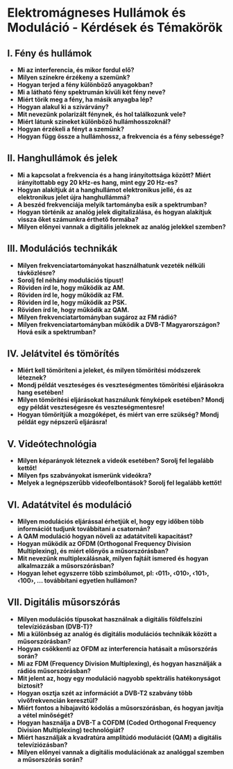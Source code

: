 # Elektromágneses Hullámok és Moduláció - Kérdések és Témakörök

## I. Fény és hullámok
- **Mi az interferencia, és mikor fordul elő?**
- **Milyen színekre érzékeny a szemünk?**
- **Hogyan terjed a fény különböző anyagokban?**
- **Mi a látható fény spektrumán kívüli két fény neve?**
- **Miért törik meg a fény, ha másik anyagba lép?**
- **Hogyan alakul ki a szivárvány?**
- **Mit nevezünk polarizált fénynek, és hol találkozunk vele?**
- **Miért látunk színeket különböző hullámhosszoknál?**
- **Hogyan érzékeli a fényt a szemünk?**
- **Hogyan függ össze a hullámhossz, a frekvencia és a fény sebessége?**

## II. Hanghullámok és jelek
- **Mi a kapcsolat a frekvencia és a hang irányítottsága között? Miért irányítottabb egy 20 kHz-es hang, mint egy 20 Hz-es?**
- **Hogyan alakítjuk át a hanghullámot elektronikus jellé, és az elektronikus jelet újra hanghullámmá?**
- **A beszéd frekvenciája melyik tartományba esik a spektrumban?**
- **Hogyan történik az analóg jelek digitalizálása, és hogyan alakítjuk vissza őket számunkra érthető formába?**
- **Milyen előnyei vannak a digitális jeleknek az analóg jelekkel szemben?**

## III. Modulációs technikák
- **Milyen frekvenciatartományokat használhatunk vezeték nélküli távközlésre?**
- **Sorolj fel néhány modulációs típust!**
- **Röviden írd le, hogy működik az AM.**
- **Röviden írd le, hogy működik az FM.**
- **Röviden írd le, hogy működik az PSK.**
- **Röviden írd le, hogy működik az QAM.**
- **Milyen frekvenciatartományban sugároz az FM rádió?**
- **Milyen frekvenciatartományban működik a DVB-T Magyarországon? Hová esik a spektrumban?**

## IV. Jelátvitel és tömörítés
- **Miért kell tömöríteni a jeleket, és milyen tömörítési módszerek léteznek?**
- **Mondj példát veszteséges és veszteségmentes tömörítési eljárásokra hang esetében!**
- **Milyen tömörítési eljárásokat használunk fényképek esetében? Mondj egy példát veszteségesre és veszteségmentesre!**
- **Hogyan tömörítjük a mozgóképet, és miért van erre szükség? Mondj példát egy népszerű eljárásra!**

## V. Videótechnológia
- **Milyen képarányok léteznek a videók esetében? Sorolj fel legalább kettőt!**
- **Milyen fps szabványokat ismerünk videókra?**
- **Melyek a legnépszerűbb videofelbontások? Sorolj fel legalább kettőt!**

## VI. Adatátvitel és moduláció
- **Milyen modulációs eljárással érhetjük el, hogy egy időben több információt tudjunk továbbítani a csatornán?**
- **A QAM moduláció hogyan növeli az adatátviteli kapacitást?**
- **Hogyan működik az OFDM (Orthogonal Frequency Division Multiplexing), és miért előnyös a műsorszórásban?**
- **Mit nevezünk multiplexálásnak, milyen fajtáit ismered és hogyan alkalmazzák a műsorszórásban?**
- **Hogyan lehet egyszerre több szimbólumot, pl: ‹011›, ‹010›, ‹101›, ‹100›, ... továbbítani egyetlen hullámon?**

## VII. Digitális műsorszórás
- **Milyen modulációs típusokat használnak a digitális földfelszíni televíziózásban (DVB-T)?**
- **Mi a különbség az analóg és digitális modulációs technikák között a műsorszórásban?**
- **Hogyan csökkenti az OFDM az interferencia hatásait a műsorszórás során?**
- **Mi az FDM (Frequency Division Multiplexing), és hogyan használják a rádiós műsorszórásban?**
- **Mit jelent az, hogy egy moduláció nagyobb spektrális hatékonyságot biztosít?**
- **Hogyan osztja szét az információt a DVB-T2 szabvány több vivőfrekvencián keresztül?**
- **Miért fontos a hibajavító kódolás a műsorszórásban, és hogyan javítja a vétel minőségét?**
- **Hogyan használja a DVB-T a COFDM (Coded Orthogonal Frequency Division Multiplexing) technológiát?**
- **Miért használják a kvadratúra amplitúdó modulációt (QAM) a digitális televíziózásban?**
- **Milyen előnyei vannak a digitális modulációnak az analóggal szemben a műsorszórás során?**
